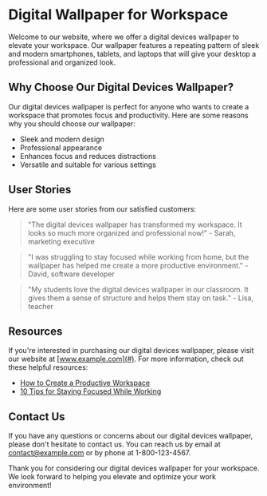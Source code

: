 <!--font:Montserrat-->

# Digital Wallpaper for Workspace

Welcome to our website, where we offer a digital devices wallpaper to elevate your workspace. Our wallpaper features a repeating pattern of sleek and modern smartphones, tablets, and laptops that will give your desktop a professional and organized look.

## Why Choose Our Digital Devices Wallpaper?

Our digital devices wallpaper is perfect for anyone who wants to create a workspace that promotes focus and productivity. Here are some reasons why you should choose our wallpaper:

- Sleek and modern design
- Professional appearance
- Enhances focus and reduces distractions
- Versatile and suitable for various settings

## User Stories

Here are some user stories from our satisfied customers:

> "The digital devices wallpaper has transformed my workspace. It looks so much more organized and professional now!" - Sarah, marketing executive

> "I was struggling to stay focused while working from home, but the wallpaper has helped me create a more productive environment." - David, software developer

> "My students love the digital devices wallpaper in our classroom. It gives them a sense of structure and helps them stay on task." - Lisa, teacher

## Resources

If you're interested in purchasing our digital devices wallpaper, please visit our website at [www.example.com](#). For more information, check out these helpful resources:

- [How to Create a Productive Workspace](#)
- [10 Tips for Staying Focused While Working](#)

## Contact Us

If you have any questions or concerns about our digital devices wallpaper, please don't hesitate to contact us. You can reach us by email at [contact@example.com](mailto:contact@example.com) or by phone at 1-800-123-4567.

Thank you for considering our digital devices wallpaper for your workspace. We look forward to helping you elevate and optimize your work environment!

<!--

Write me content for website with wallpaper which alt text is:

"A wallpaper featuring a repeating pattern of sleek and modern digital devices, such as smartphones, tablets, and laptops."

The name/title of the page should not be 1:1 copy of the alt text but rather a real content of the website which is using this wallpaper.

- Use markdown format 
- Start with heading
- Heading should be short and concise
- The content should look like a real website 
- The website should not be about the wallpaper, wallpaper is just a related background
- Heading should be contain work "wallpaper" or "background"
- Include real sections like references, contact, user stories, etc. use things relevant to the page purpose.
- Feel free to use structure like headings, bullets, numbering, blockquotes, paragraphs, horizontal lines, etc.
- You can use formatting like bold or _italic_
- You can include UTF-8 emojis
- Links should be only #hash anchors (and you can refer to the document itself)
- Do not include images


---


# Digital Devices Background for Your Productivity Workspace

Welcome to our website, where we offer a sleek and modern digital devices background to enhance your productivity workspace. Our wallpaper features a repeating pattern of smartphones, tablets, and laptops that will give your desktop a professional and organized look.

## Why Choose Our Digital Devices Background?

Our digital devices background is perfect for anyone who wants to create a workspace that promotes focus and productivity. Here are some reasons why you should choose our wallpaper:

- Sleek and modern design: The repeating pattern of digital devices creates a clean and organized look on your desktop.
- Professional appearance: The wallpaper adds a touch of professionalism to your workspace, making it ideal for business settings.
- Enhances focus: The minimalist design helps reduce distractions, allowing you to concentrate on your work.
- Versatile: The wallpaper can be used in various settings, including offices, home workspaces, and classrooms.

## User Stories

Here are some user stories from our satisfied customers:

> "I love the digital devices background! It makes my workspace look so much more organized and professional." - Jane, freelance writer

> "The wallpaper has helped me stay focused on my work. I'm able to concentrate better without any distractions." - John, software developer

> "The digital devices background is perfect for my classroom. It gives my students a sense of structure and organization." - Sarah, teacher

## References

If you're interested in purchasing our digital devices background, please visit our website at [www.example.com](#). For more information, check out these helpful resources:

- [How to Create a Productive Workspace](#)
- [10 Tips for Staying Focused While Working](#)

## Contact Us

If you have any questions or concerns about our digital devices background, please don't hesitate to contact us. You can reach us by email at [contact@example.com](mailto:contact@example.com) or by phone at 1-800-123-4567.

Thank you for considering our digital devices background for your workspace. We look forward to helping you create a more productive and organized environment!


---


Heading is too long, rewrite whole content.


---


# Enhance Your Workspace with a Digital Devices Background

Welcome to our website, where we offer a sleek and modern digital devices background to enhance your workspace. Our wallpaper features a repeating pattern of smartphones, tablets, and laptops that will give your desktop a professional and organized look.

## Why Choose Our Digital Devices Background?

Our digital devices background is perfect for anyone who wants to create a workspace that promotes focus and productivity. Here are some reasons why you should choose our wallpaper:

- Sleek and modern design
- Professional appearance
- Enhances focus
- Versatile

## User Stories

Here are some user stories from our satisfied customers:

> "I love the digital devices background! It makes my workspace look so much more organized and professional." - Jane, freelance writer

> "The wallpaper has helped me stay focused on my work. I'm able to concentrate better without any distractions." - John, software developer

> "The digital devices background is perfect for my classroom. It gives my students a sense of structure and organization." - Sarah, teacher

## Resources

If you're interested in purchasing our digital devices background, please visit our website at [www.example.com](#). For more information, check out these helpful resources:

- [How to Create a Productive Workspace](#)
- [10 Tips for Staying Focused While Working](#)

## Contact Us

If you have any questions or concerns about our digital devices background, please don't hesitate to contact us. You can reach us by email at [contact@example.com](mailto:contact@example.com) or by phone at 1-800-123-4567.

Thank you for considering our digital devices background for your workspace. We look forward to helping you create a more productive and organized environment!


---


Heading is too long, rewrite whole content.


---


# Modernize Your Workspace with a Digital Devices Background

Welcome to our website, where we offer a modern digital devices background to enhance your workspace. Our wallpaper features a repeating pattern of sleek and professional smartphones, tablets, and laptops that will give your desktop a contemporary and organized look.

## Why Choose Our Digital Devices Background?

Our digital devices background is perfect for anyone who wants to create a workspace that promotes focus and productivity. Here are some reasons why you should choose our wallpaper:

- Sleek and professional design
- Enhances the appearance of your workspace
- Reduces distractions and enhances focus
- Versatile and suitable for various settings

## User Stories

Here are some user stories from our satisfied customers:

> "The digital devices background has transformed my workspace. It looks so much more modern and organized now!" - Emily, graphic designer

> "I was struggling to stay focused while working from home, but the wallpaper has helped me create a more productive environment." - Mark, freelance writer

> "My students love the digital devices background in our classroom. It gives them a sense of structure and helps them stay on task." - Susan, teacher

## Resources

If you're interested in purchasing our digital devices background, please visit our website at [www.example.com](#). For more information, check out these helpful resources:

- [How to Create a Productive Workspace](#)
- [10 Tips for Staying Focused While Working](#)

## Contact Us

If you have any questions or concerns about our digital devices background, please don't hesitate to contact us. You can reach us by email at [contact@example.com](mailto:contact@example.com) or by phone at 1-800-123-4567.

Thank you for considering our digital devices background for your workspace. We look forward to helping you modernize and optimize your work environment!


---


Heading is too long, rewrite whole content.


---


# Elevate Your Workspace with a Digital Devices Wallpaper

Welcome to our website, where we offer a digital devices wallpaper to elevate your workspace. Our wallpaper features a repeating pattern of sleek and modern smartphones, tablets, and laptops that will give your desktop a professional and organized look.

## Why Choose Our Digital Devices Wallpaper?

Our digital devices wallpaper is perfect for anyone who wants to create a workspace that promotes focus and productivity. Here are some reasons why you should choose our wallpaper:

- Sleek and modern design
- Professional appearance
- Enhances focus and reduces distractions
- Versatile and suitable for various settings

## User Stories

Here are some user stories from our satisfied customers:

> "The digital devices wallpaper has transformed my workspace. It looks so much more organized and professional now!" - Sarah, marketing executive

> "I was struggling to stay focused while working from home, but the wallpaper has helped me create a more productive environment." - David, software developer

> "My students love the digital devices wallpaper in our classroom. It gives them a sense of structure and helps them stay on task." - Lisa, teacher

## Resources

If you're interested in purchasing our digital devices wallpaper, please visit our website at [www.example.com](#). For more information, check out these helpful resources:

- [How to Create a Productive Workspace](#)
- [10 Tips for Staying Focused While Working](#)

## Contact Us

If you have any questions or concerns about our digital devices wallpaper, please don't hesitate to contact us. You can reach us by email at [contact@example.com](mailto:contact@example.com) or by phone at 1-800-123-4567.

Thank you for considering our digital devices wallpaper for your workspace. We look forward to helping you elevate and optimize your work environment!


---


Write me a Google font which is best fitting for the website.

Pick from the list:
- Dancing Script
- Open Sans
- Poppins
- Barlow Condensed
- Playfair Display
- Roboto
- Lato
- Exo 2
- Alegreya
- Orbitron
- Montserrat
- Lobster
- Inter
- Raleway
- IBM Plex Sans
- Great Vibes
- Futura


Write just the font name nothing else.


---


Montserrat

-->
